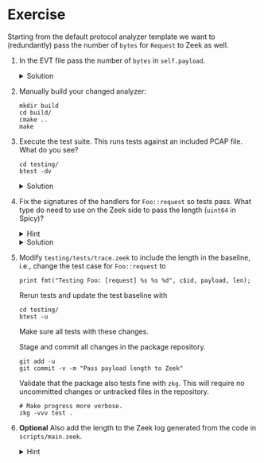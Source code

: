 # Exercise

Starting from the default protocol analyzer template we want to (redundantly) pass the number of
`bytes` for `Request` to Zeek as well.

1. In the EVT file pass the number of `bytes` in `self.payload`.

   <details>
   <summary>Solution</summary>

   ```spicy
   on Foo::Request -> event Foo::request($conn, $is_orig, self.payload, |self.payload|);
   ```

   </details>

1. Manually build your changed analyzer:

    ```console
    mkdir build
    cd build/
    cmake ..
    make
    ```

1. Execute the test suite. This runs tests against an included PCAP file. What do you see?

   ```console
   cd testing/
   btest -dv
   ```

   <details>
   <summary>Solution</summary>

   Test `tests.trace` test fails. Its sources are in `testing/tests/trace.zeek`.

   ```plain
   .. analyzer error in <..>/foo/analyzer/foo.evt, line 16: Event parameter mismatch, more parameters given than the 3 that the Zeek event expects

   ```

   </details>

1. Fix the signatures of the handlers for `Foo::request` so tests pass. What
   type do need to use on the Zeek side to pass the length (`uint64` in Spicy)?

   <details>
   <summary>Hint</summary>

    The type mappings are documented
    [here](https://docs.zeek.org/en/master/devel/spicy/reference.html#id1).
   </details>

   <details>
   <summary>Solution</summary>

   In both `testing/tests/trace.zeek` and `scripts/main.zeek` change the signatures to

   ```zeek
   event Foo::request(c: connection, is_orig: bool, payload: string, len: count) {}
   ```

   </details>

1. Modify `testing/tests/trace.zeek` to include the length in the baseline,
   i.e., change the test case for `Foo::request` to

   ```zeek
   print fmt("Testing Foo: [request] %s %s %d", c$id, payload, len);
   ```

   Rerun tests and update the test baseline with

   ```console
   cd testing/
   btest -u
   ```

   Make sure all tests with these changes.

   Stage and commit all changes in the package repository.

   ```console
   git add -u
   git commit -v -m "Pass payload length to Zeek"
   ```

   Validate that the package also tests fine with `zkg`. This will require no
   uncommitted changes or untracked files in the repository.

   ```console
   # Make progress more verbose.
   zkg -vvv test .
   ```

1. **Optional** Also add the length to the Zeek log generated from the code in
`scripts/main.zeek`.

   <details>
   <summary>Hint</summary>

   This requires adding a `count &optional &log` field to the `Info` record.

   Set the field from the event handler for `Foo::request`.

   Update test baselines as needed.
   </details>
